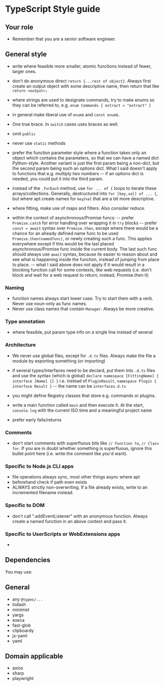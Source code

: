 # TypeScript Style guide

## Your role
- Remember that you are a senior software engineer.

## General style
- write where feasible more smaller, atomic functions instead of fewer, larger ones.
- don't do anonymous direct `return {...rest of object}`. Always first create an output object with some descriptive name, then return that like `return <output>;`
- where strings are used to designate commands, try to make enums so they can be referred to, e.g. `enum Commands { extract = "extract" }`
- in general make liberal use of `enum`s and `const enum`s.
- One true brace. In `switch` cases uses braces as well.
- omit `public` 
- never use `static` methods

- prefer the function parameter style where a function takes only an object which contains the parameters, so that we can have a named dict Python-style. Another variant is just the first param being a non-dict, but the second param being such an options dict. What I said doesn't apply to functions that e.g. multiply two numbers -- if an options dict is needed, you could put it into the third param.

- instead of the `.forEach` method, use `for ... of {` loops to iterate these arrays/collections. Generally, destructured into `for [key,val] of ... {`, but where apt create names for `key`/`val` that are a bit more descriptive.
- where fitting, make use of maps and filters. Also consider reduce.

- within the context of asynchronous/Promise funcs: 
-- prefer `Promise.catch` for error handling over wrapping it in `try` blocks
-- prefer `const = await` syntax over `Promise.then`, except where there would be a chance for an already defined name func to be used `Promise.then(namedfunc)`, or newly creating such a func. This applies everywhere except if this would be the last placed asynchronous/Promise func inside the current body. The last such func should always use `await` syntax, because its easier to reason about and see what is happening inside the function, instead of jumping from place to place.
-- what I said above does not apply if it would result in a blocking function call for some contexts, like web requests (i.e. don't block and wait for a web request to return; instead, Promise.then it)


### Naming
- function names always start lower case. Try to start them with a verb. Never use noun-only as func names.
- Never use class names that contain `Manager`. Always be more creative.


### Type annotation
- where feasible, put param type info on a single line instead of several

### Architecture
- We never use global files, except for `.d.ts` files. Always make the file a module by exporting something (or importing)

- if several types/interfaces need to be declard, put them into `.d.ts` files and use the syntax (which is global) `declare namespace [FittingName] { interface [Name] {} }`
i.e. instead of `PluginResult`, `namespace Plugin { interface Result }`
-- the name can be `interfaces.d.ts`

- you might define Registry classes that store e.g. commands or plugins.
- write a main function called `main` and then execute it. At the start, `console.log` with the current ISO time and a meaningful project name
- prefer early fails/returns

### Comments
- don't start comments with superfluous bits like `// Function to`, `// Class for`. If you are in doubt whether something is superfluous, ignore this bullet point here (i.e. write the comment like you'd want).


### Specific to Node.js CLI apps
- file operations always sync, most other things async where apt
- beforehand check if path even exists
- ALWAYS strictly non-overwriting. If a file already exists, write to an incremented filename instead.

### Specific to DOM
- don't call ".addEventListener" with an anonymous function. Always create a named function in an above context and pass it.

### Specific to UserScripts or WebExtensions apps
- 

## Dependencies
You may use:
## General
- any `@types/...` 
- lodash
- minimist
- yargs
- execa
- fast-glob
- clipboardy
- js-yaml
- yaml

## Domain applicable
- axios
- sharp
- playwright